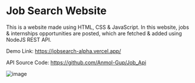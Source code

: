 # Job Search Website
This is a website made using HTML, CSS & JavaScript. In this website, jobs & internships opportunities are posted, which are fetched & added using NodeJS REST API.

Demo Link: https://jobsearch-alpha.vercel.app/

API Source Code: https://github.com/Anmol-Gup/Job_Api

![image](https://github.com/Anmol-Gup/Job_Search/assets/66009201/62efaeab-e90f-4bf7-8001-bb293ef35d89)
